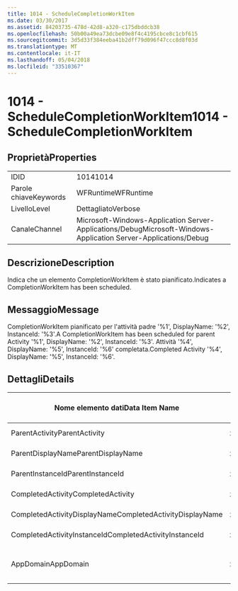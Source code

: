 ```yaml
---
title: 1014 - ScheduleCompletionWorkItem
ms.date: 03/30/2017
ms.assetid: 84203735-478d-42d8-a320-c175dbddcb38
ms.openlocfilehash: 50b00a49ea73dcbe09e8f4c4195cbce8c1cbf615
ms.sourcegitcommit: 3d5d33f384eeba41b2dff79d096f47ccc8d8f03d
ms.translationtype: MT
ms.contentlocale: it-IT
ms.lasthandoff: 05/04/2018
ms.locfileid: "33510367"
---
```

# <a name="1014---schedulecompletionworkitem"></a><span data-ttu-id="b3d5a-102">1014 - ScheduleCompletionWorkItem</span><span class="sxs-lookup"><span data-stu-id="b3d5a-102">1014 - ScheduleCompletionWorkItem</span></span>
## <a name="properties"></a><span data-ttu-id="b3d5a-103">Proprietà</span><span class="sxs-lookup"><span data-stu-id="b3d5a-103">Properties</span></span>  
  
|||  
|-|-|  
|<span data-ttu-id="b3d5a-104">ID</span><span class="sxs-lookup"><span data-stu-id="b3d5a-104">ID</span></span>|<span data-ttu-id="b3d5a-105">1014</span><span class="sxs-lookup"><span data-stu-id="b3d5a-105">1014</span></span>|  
|<span data-ttu-id="b3d5a-106">Parole chiave</span><span class="sxs-lookup"><span data-stu-id="b3d5a-106">Keywords</span></span>|<span data-ttu-id="b3d5a-107">WFRuntime</span><span class="sxs-lookup"><span data-stu-id="b3d5a-107">WFRuntime</span></span>|  
|<span data-ttu-id="b3d5a-108">Livello</span><span class="sxs-lookup"><span data-stu-id="b3d5a-108">Level</span></span>|<span data-ttu-id="b3d5a-109">Dettagliato</span><span class="sxs-lookup"><span data-stu-id="b3d5a-109">Verbose</span></span>|  
|<span data-ttu-id="b3d5a-110">Canale</span><span class="sxs-lookup"><span data-stu-id="b3d5a-110">Channel</span></span>|<span data-ttu-id="b3d5a-111">Microsoft-Windows-Application Server-Applications/Debug</span><span class="sxs-lookup"><span data-stu-id="b3d5a-111">Microsoft-Windows-Application Server-Applications/Debug</span></span>|  
  
## <a name="description"></a><span data-ttu-id="b3d5a-112">Descrizione</span><span class="sxs-lookup"><span data-stu-id="b3d5a-112">Description</span></span>  
 <span data-ttu-id="b3d5a-113">Indica che un elemento CompletionWorkItem è stato pianificato.</span><span class="sxs-lookup"><span data-stu-id="b3d5a-113">Indicates a CompletionWorkItem has been scheduled.</span></span>  
  
## <a name="message"></a><span data-ttu-id="b3d5a-114">Messaggio</span><span class="sxs-lookup"><span data-stu-id="b3d5a-114">Message</span></span>  
 <span data-ttu-id="b3d5a-115">CompletionWorkItem pianificato per l'attività padre '%1', DisplayName: '%2', InstanceId: '%3'.</span><span class="sxs-lookup"><span data-stu-id="b3d5a-115">A CompletionWorkItem has been scheduled for parent Activity '%1', DisplayName: '%2', InstanceId: '%3'.</span></span>  <span data-ttu-id="b3d5a-116">Attività '%4', DisplayName: '%5', InstanceId: '%6' completata.</span><span class="sxs-lookup"><span data-stu-id="b3d5a-116">Completed Activity '%4', DisplayName: '%5', InstanceId: '%6'.</span></span>  
  
## <a name="details"></a><span data-ttu-id="b3d5a-117">Dettagli</span><span class="sxs-lookup"><span data-stu-id="b3d5a-117">Details</span></span>  
  
|<span data-ttu-id="b3d5a-118">Nome elemento dati</span><span class="sxs-lookup"><span data-stu-id="b3d5a-118">Data Item Name</span></span>|<span data-ttu-id="b3d5a-119">Tipo elemento dati</span><span class="sxs-lookup"><span data-stu-id="b3d5a-119">Data Item Type</span></span>|<span data-ttu-id="b3d5a-120">Descrizione</span><span class="sxs-lookup"><span data-stu-id="b3d5a-120">Description</span></span>|  
|--------------------|--------------------|-----------------|  
|<span data-ttu-id="b3d5a-121">ParentActivity</span><span class="sxs-lookup"><span data-stu-id="b3d5a-121">ParentActivity</span></span>|<span data-ttu-id="b3d5a-122">xs:string</span><span class="sxs-lookup"><span data-stu-id="b3d5a-122">xs:string</span></span>|<span data-ttu-id="b3d5a-123">Nome tipo dell'attività padre.</span><span class="sxs-lookup"><span data-stu-id="b3d5a-123">The type name of the parent activity.</span></span>|  
|<span data-ttu-id="b3d5a-124">ParentDisplayName</span><span class="sxs-lookup"><span data-stu-id="b3d5a-124">ParentDisplayName</span></span>|<span data-ttu-id="b3d5a-125">xs:string</span><span class="sxs-lookup"><span data-stu-id="b3d5a-125">xs:string</span></span>|<span data-ttu-id="b3d5a-126">Nome visualizzato dell'attività padre.</span><span class="sxs-lookup"><span data-stu-id="b3d5a-126">The display name of the parent activity.</span></span>|  
|<span data-ttu-id="b3d5a-127">ParentInstanceId</span><span class="sxs-lookup"><span data-stu-id="b3d5a-127">ParentInstanceId</span></span>|<span data-ttu-id="b3d5a-128">xs:string</span><span class="sxs-lookup"><span data-stu-id="b3d5a-128">xs:string</span></span>|<span data-ttu-id="b3d5a-129">ID dell'istanza dell'attività padre.</span><span class="sxs-lookup"><span data-stu-id="b3d5a-129">The instance id of the parent activity.</span></span>|  
|<span data-ttu-id="b3d5a-130">CompletedActivity</span><span class="sxs-lookup"><span data-stu-id="b3d5a-130">CompletedActivity</span></span>|<span data-ttu-id="b3d5a-131">xs:string</span><span class="sxs-lookup"><span data-stu-id="b3d5a-131">xs:string</span></span>|<span data-ttu-id="b3d5a-132">Nome tipo dell'attività completata.</span><span class="sxs-lookup"><span data-stu-id="b3d5a-132">The type name of the completed activity.</span></span>|  
|<span data-ttu-id="b3d5a-133">CompletedActivityDisplayName</span><span class="sxs-lookup"><span data-stu-id="b3d5a-133">CompletedActivityDisplayName</span></span>|<span data-ttu-id="b3d5a-134">xs:string</span><span class="sxs-lookup"><span data-stu-id="b3d5a-134">xs:string</span></span>|<span data-ttu-id="b3d5a-135">Nome visualizzato dell'attività completata.</span><span class="sxs-lookup"><span data-stu-id="b3d5a-135">The display name of the completed activity.</span></span>|  
|<span data-ttu-id="b3d5a-136">CompletedActivityInstanceId</span><span class="sxs-lookup"><span data-stu-id="b3d5a-136">CompletedActivityInstanceId</span></span>|<span data-ttu-id="b3d5a-137">xs:string</span><span class="sxs-lookup"><span data-stu-id="b3d5a-137">xs:string</span></span>|<span data-ttu-id="b3d5a-138">L'ID dell'istanza dell'attività completata.</span><span class="sxs-lookup"><span data-stu-id="b3d5a-138">The instance id of the completed activity.</span></span>|  
|<span data-ttu-id="b3d5a-139">AppDomain</span><span class="sxs-lookup"><span data-stu-id="b3d5a-139">AppDomain</span></span>|<span data-ttu-id="b3d5a-140">xs:string</span><span class="sxs-lookup"><span data-stu-id="b3d5a-140">xs:string</span></span>|<span data-ttu-id="b3d5a-141">Stringa restituita da AppDomain.CurrentDomain.FriendlyName.</span><span class="sxs-lookup"><span data-stu-id="b3d5a-141">The string returned by AppDomain.CurrentDomain.FriendlyName.</span></span>|
